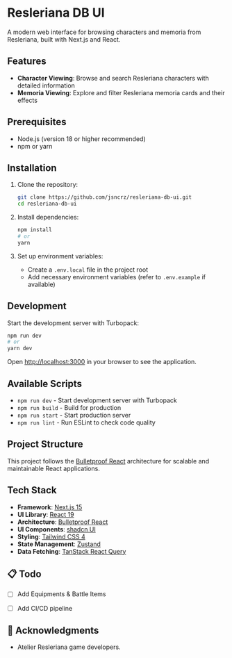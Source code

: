 # Resleriana DB UI

A modern web interface for browsing characters and memoria from Resleriana, built with Next.js and React.

## Features

- **Character Viewing**: Browse and search Resleriana characters with detailed information
- **Memoria Viewing**: Explore and filter Resleriana memoria cards and their effects

## Prerequisites
- Node.js (version 18 or higher recommended)
- npm or yarn

## Installation

1. Clone the repository:
   ```bash
   git clone https://github.com/jsncrz/resleriana-db-ui.git
   cd resleriana-db-ui
   ```

2. Install dependencies:
   ```bash
   npm install
   # or
   yarn
   ```

3. Set up environment variables:
   - Create a `.env.local` file in the project root
   - Add necessary environment variables (refer to `.env.example` if available)

## Development

Start the development server with Turbopack:

```bash
npm run dev
# or
yarn dev
```

Open [http://localhost:3000](http://localhost:3000) in your browser to see the application.

## Available Scripts

- `npm run dev` - Start development server with Turbopack
- `npm run build` - Build for production
- `npm run start` - Start production server
- `npm run lint` - Run ESLint to check code quality

## Project Structure

This project follows the [Bulletproof React](https://github.com/alan2207/bulletproof-react) architecture for scalable and maintainable React applications.

## Tech Stack

- **Framework**: [Next.js 15](https://nextjs.org/)
- **UI Library**: [React 19](https://react.dev/)
- **Architecture**: [Bulletproof React](https://github.com/alan2207/bulletproof-react)
- **UI Components**: [shadcn UI](https://ui.shadcn.com)
- **Styling**: [Tailwind CSS 4](https://tailwindcss.com/)
- **State Management**: [Zustand](https://github.com/pmndrs/zustand)
- **Data Fetching**: [TanStack React Query](https://tanstack.com/query)

## 📋 Todo

- [ ] Add Equipments & Battle Items
- [ ] Add CI/CD pipeline


## 🙏 Acknowledgments

- Atelier Resleriana game developers.